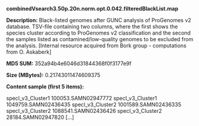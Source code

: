 **combinedVsearch3.50p.20n.norm.opt.0.042.filteredBlackList.map**

**Description:**	Black-listed genomes after GUNC analysis of ProGenomes v2 database.
                        TSV-file containing two columns, where the first shows the species 
                        cluster according to ProGenomes v2 classification and the second the
                        samples listed as contamined/low-quality genomes to be excluded from
                        the analysis. [Internal resource acquired from Bork group - computations
                        from O. Askaberk]

**MD5 SUM:**	352a94b4e6046d31844368f0f3177e9f

**Size (MBytes):**	0.21743011474609375

**Content sample (first 5 items):**

specI_v3_Cluster1	100053.SAMN02947772
specI_v3_Cluster1	1049759.SAMN02436435
specI_v3_Cluster2	1001589.SAMN02436335
specI_v3_Cluster2	1088541.SAMN02436426
specI_v3_Cluster2	28184.SAMN02947820
[...]

